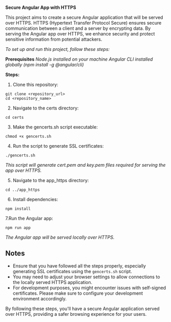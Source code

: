**Secure Angular App with HTTPS** 
<br>

This project aims to create a secure Angular application that will be served over HTTPS. HTTPS (Hypertext Transfer Protocol Secure) ensures secure communication between a client and a server by encrypting data. By serving the Angular app over HTTPS, we enhance security and protect sensitive information from potential attackers.

_To set up and run this project, follow these steps:_

**Prerequisites**
_Node.js installed on your machine_
_Angular CLI installed globally (npm install -g @angular/cli)_

**Steps:**

1. Clone this repository:
```
git clone <repository_url>
cd <repository_name>
```
2. Navigate to the certs directory:
```
cd certs
```
3. Make the gencerts.sh script executable:
```
chmod +x gencerts.sh
```
4. Run the script to generate SSL certificates:
```
./gencerts.sh
```
_This script will generate cert.pem and key.pem files required for serving the app over HTTPS._

5. Navigate to the app_https directory:
```
cd ../app_https
```
6. Install dependencies:
```
npm install
```
7.Run the Angular app:
```
npm run app
```
_The Angular app will be served locally over HTTPS._

## Notes

- Ensure that you have followed all the steps properly, especially generating SSL certificates using the `gencerts.sh` script.
- You may need to adjust your browser settings to allow connections to the locally served HTTPS application.
- For development purposes, you might encounter issues with self-signed certificates. Please make sure to configure your development environment accordingly.

By following these steps, you'll have a secure Angular application served over HTTPS, providing a safer browsing experience for your users.




